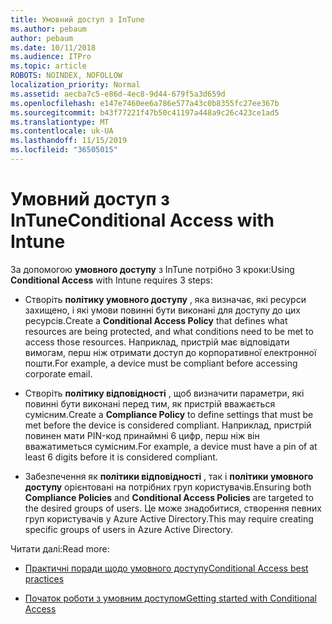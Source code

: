 ```yaml
---
title: Умовний доступ з InTune
ms.author: pebaum
author: pebaum
ms.date: 10/11/2018
ms.audience: ITPro
ms.topic: article
ROBOTS: NOINDEX, NOFOLLOW
localization_priority: Normal
ms.assetid: aecba7c5-e86d-4ec8-9d44-679f5a3d659d
ms.openlocfilehash: e147e7460ee6a786e577a43c0b8355fc27ee367b
ms.sourcegitcommit: b43f77221f47b50c41197a448a9c26c423ce1ad5
ms.translationtype: MT
ms.contentlocale: uk-UA
ms.lasthandoff: 11/15/2019
ms.locfileid: "36505015"
---
```

# <a name="conditional-access-with-intune"></a><span data-ttu-id="131a5-102">Умовний доступ з InTune</span><span class="sxs-lookup"><span data-stu-id="131a5-102">Conditional Access with Intune</span></span>

<span data-ttu-id="131a5-103">За допомогою **умовного доступу** з InTune потрібно 3 кроки:</span><span class="sxs-lookup"><span data-stu-id="131a5-103">Using **Conditional Access** with Intune requires 3 steps:</span></span> 
  
- <span data-ttu-id="131a5-104">Створіть **політику умовного доступу** , яка визначає, які ресурси захищено, і які умови повинні бути виконані для доступу до цих ресурсів.</span><span class="sxs-lookup"><span data-stu-id="131a5-104">Create a **Conditional Access Policy** that defines what resources are being protected, and what conditions need to be met to access those resources.</span></span> <span data-ttu-id="131a5-105">Наприклад, пристрій має відповідати вимогам, перш ніж отримати доступ до корпоративної електронної пошти.</span><span class="sxs-lookup"><span data-stu-id="131a5-105">For example, a device must be compliant before accessing corporate email.</span></span> 
    
- <span data-ttu-id="131a5-106">Створіть **політику відповідності** , щоб визначити параметри, які повинні бути виконані перед тим, як пристрій вважається сумісним.</span><span class="sxs-lookup"><span data-stu-id="131a5-106">Create a **Compliance Policy** to define settings that must be met before the device is considered compliant.</span></span> <span data-ttu-id="131a5-107">Наприклад, пристрій повинен мати PIN-код принаймні 6 цифр, перш ніж він вважатиметься сумісним.</span><span class="sxs-lookup"><span data-stu-id="131a5-107">For example, a device must have a pin of at least 6 digits before it is considered compliant.</span></span> 
    
- <span data-ttu-id="131a5-108">Забезпечення як **політики відповідності** , так і **політики умовного доступу** орієнтовані на потрібних груп користувачів.</span><span class="sxs-lookup"><span data-stu-id="131a5-108">Ensuring both **Compliance Policies** and **Conditional Access Policies** are targeted to the desired groups of users.</span></span> <span data-ttu-id="131a5-109">Це може знадобитися, створення певних груп користувачів у Azure Active Directory.</span><span class="sxs-lookup"><span data-stu-id="131a5-109">This may require creating specific groups of users in Azure Active Directory.</span></span> 
    
<span data-ttu-id="131a5-110">Читати далі:</span><span class="sxs-lookup"><span data-stu-id="131a5-110">Read more:</span></span>
  
- [<span data-ttu-id="131a5-111">Практичні поради щодо умовного доступу</span><span class="sxs-lookup"><span data-stu-id="131a5-111">Conditional Access best practices</span></span>](https://docs.microsoft.com/azure/active-directory/conditional-access/best-practices)
    
- [<span data-ttu-id="131a5-112">Початок роботи з умовним доступом</span><span class="sxs-lookup"><span data-stu-id="131a5-112">Getting started with Conditional Access </span></span>](https://docs.microsoft.com/azure/active-directory/active-directory-conditional-access-azure-portal-get-started)
    


